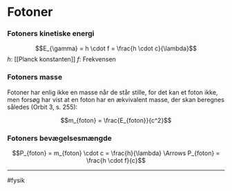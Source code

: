 # Fotoner

### Fotoners kinetiske energi
$$E_{\gamma} = h \cdot f = \frac{h \cdot c}{\lambda}$$
$h$: [[Planck konstanten]]
$f$: Frekvensen

### Fotoners masse
Fotoner har enlig ikke en masse når de står stille, for det kan et foton ikke, men forsøg har vist at en foton har en ækvivalent masse, der skan beregnes således (Orbit 3, s. 255):

$$m_{foton} = \frac{E_{foton}}{c^2}$$

### Fotoners bevægelsesmængde

$$P_{foton} = m_{foton} \cdot c = \frac{h}{\lambda} \Arrows P_{foton} = \frac{h \cdot f}{c}$$

---
#fysik 